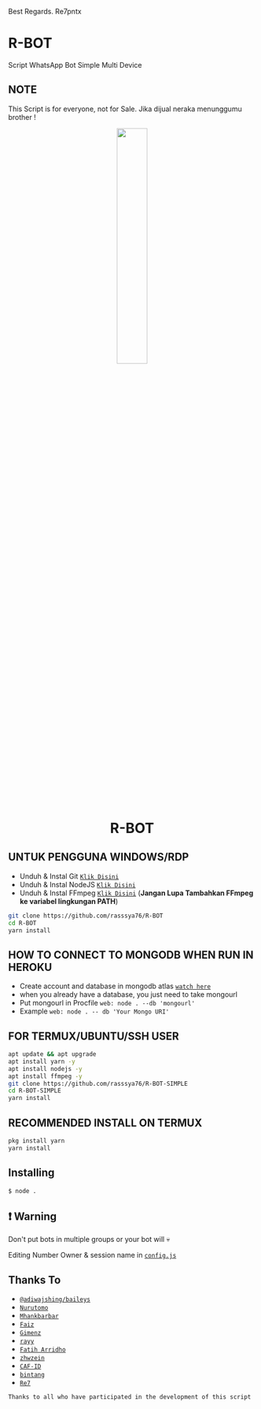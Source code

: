 Best Regards. Re7pntx

# R-BOT
Script WhatsApp Bot Simple Multi Device

## NOTE
This Script is for everyone, not for Sale. Jika dijual neraka menunggumu brother !

<p align="center">
	<img src="https://telegra.ph/file/f1f6418d1940b80a90e01.jpg" width="35%" style="margin-left: auto;margin-right: auto;display: block;">
</p>
<h1 align="center">R-BOT</h1>

## UNTUK PENGGUNA WINDOWS/RDP

* Unduh & Instal Git [`Klik Disini`](https://git-scm.com/downloads)
* Unduh & Instal NodeJS [`Klik Disini`](https://nodejs.org/en/download)
* Unduh & Instal FFmpeg [`Klik Disini`](https://ffmpeg.org/download.html) (**Jangan Lupa Tambahkan FFmpeg ke variabel lingkungan PATH**)


```bash
git clone https://github.com/rasssya76/R-BOT
cd R-BOT
yarn install
```

## HOW TO CONNECT TO MONGODB WHEN RUN IN HEROKU

* Create account and database in mongodb atlas [`watch here`](https://youtu.be/rPqRyYJmx2g)
* when you already have a database, you just need to take mongourl
* Put mongourl in Procfile `web: node . --db 'mongourl'`
* Example `web: node . -- db 'Your Mongo URI'`



## FOR TERMUX/UBUNTU/SSH USER

```bash
apt update && apt upgrade
apt install yarn -y
apt install nodejs -y
apt install ffmpeg -y
git clone https://github.com/rasssya76/R-BOT-SIMPLE
cd R-BOT-SIMPLE
yarn install
```

## RECOMMENDED INSTALL ON TERMUX

```bash
pkg install yarn
yarn install
```

## Installing
```bash
$ node .
```

## ❗ Warning
Don't put bots in multiple groups or your bot will 💀

Editing Number Owner & session name in [`config.js`](https://github.com/rasssya76/R-BOT-SIMPLE/blob/main/config.js)

## Thanks To
* [`@adiwajshing/baileys`](https://github.com/adiwajshing/baileys)
* [`Nurutomo`](https://github.com/Nurutomo)
* [`Mhankbarbar`](https://github.com/MhankBarBar)
* [`Faiz`](https://github.com/FaizBastomi)
* [`Gimenz`](https://github.com/Gimenz)
* [`rayy`](https://github.com/rayyreall)
* [`Fatih Arridho`](https://github.com/FatihArridho)
* [`zhwzein`](https://github.com/zhwzein)
* [`CAF-ID`](https://github.com/CAF-ID)
* [`bintang`](https://github.com/Bintangp02)
* [`Re7`](https://github.com/Rlxfly)
 


```Thanks to all who have participated in the development of this script```
